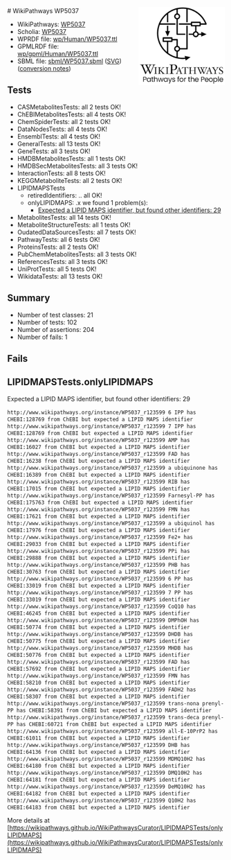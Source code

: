 <img style="float: right; width: 200px" src="../logo.png" />
# WikiPathways WP5037

* WikiPathways: [WP5037](https://identifiers.org/wikipathways:WP5037)
* Scholia: [WP5037](https://scholia.toolforge.org/wikipathways/WP5037)
* WPRDF file: [wp/Human/WP5037.ttl](../wp/Human/WP5037.ttl)
* GPMLRDF file: [wp/gpml/Human/WP5037.ttl](../wp/gpml/Human/WP5037.ttl)
* SBML file: [sbml/WP5037.sbml](../sbml/WP5037.sbml) ([SVG](../sbml/WP5037.svg)) ([conversion notes](../sbml/WP5037.txt))

## Tests
* CASMetabolitesTests: all 2 tests OK!
* ChEBIMetabolitesTests: all 4 tests OK!
* ChemSpiderTests: all 2 tests OK!
* DataNodesTests: all 4 tests OK!
* EnsemblTests: all 4 tests OK!
* GeneralTests: all 13 tests OK!
* GeneTests: all 3 tests OK!
* HMDBMetabolitesTests: all 1 tests OK!
* HMDBSecMetabolitesTests: all 3 tests OK!
* InteractionTests: all 8 tests OK!
* KEGGMetaboliteTests: all 2 tests OK!
* LIPIDMAPSTests
    * retiredIdentifiers: .. all OK!
    * onlyLIPIDMAPS: .x we found 1 problem(s):
        * [Expected a LIPID MAPS identifier, but found other identifiers: 29](#d0bfb6a0)
* MetabolitesTests: all 14 tests OK!
* MetaboliteStructureTests: all 1 tests OK!
* OudatedDataSourcesTests: all 7 tests OK!
* PathwayTests: all 6 tests OK!
* ProteinsTests: all 2 tests OK!
* PubChemMetabolitesTests: all 3 tests OK!
* ReferencesTests: all 3 tests OK!
* UniProtTests: all 5 tests OK!
* WikidataTests: all 13 tests OK!


## Summary

* Number of test classes: 21
* Number of tests: 102
* Number of assertions: 204
* Number of fails: 1

## Fails

<a name="d0bfb6a0" />

## LIPIDMAPSTests.onlyLIPIDMAPS

Expected a LIPID MAPS identifier, but found other identifiers: 29
```
http://www.wikipathways.org/instance/WP5037_r123599 6 IPP has CHEBI:128769 from ChEBI but expected a LIPID MAPS identifier
http://www.wikipathways.org/instance/WP5037_r123599 7 IPP has CHEBI:128769 from ChEBI but expected a LIPID MAPS identifier
http://www.wikipathways.org/instance/WP5037_r123599 AMP has CHEBI:16027 from ChEBI but expected a LIPID MAPS identifier
http://www.wikipathways.org/instance/WP5037_r123599 FAD has CHEBI:16238 from ChEBI but expected a LIPID MAPS identifier
http://www.wikipathways.org/instance/WP5037_r123599 a ubiquinone has CHEBI:16389 from ChEBI but expected a LIPID MAPS identifier
http://www.wikipathways.org/instance/WP5037_r123599 RIB has CHEBI:17015 from ChEBI but expected a LIPID MAPS identifier
http://www.wikipathways.org/instance/WP5037_r123599 Farnesyl-PP has CHEBI:175763 from ChEBI but expected a LIPID MAPS identifier
http://www.wikipathways.org/instance/WP5037_r123599 FMN has CHEBI:17621 from ChEBI but expected a LIPID MAPS identifier
http://www.wikipathways.org/instance/WP5037_r123599 a ubiquinol has CHEBI:17976 from ChEBI but expected a LIPID MAPS identifier
http://www.wikipathways.org/instance/WP5037_r123599 Fe2+ has CHEBI:29033 from ChEBI but expected a LIPID MAPS identifier
http://www.wikipathways.org/instance/WP5037_r123599 PPi has CHEBI:29888 from ChEBI but expected a LIPID MAPS identifier
http://www.wikipathways.org/instance/WP5037_r123599 PHB has CHEBI:30763 from ChEBI but expected a LIPID MAPS identifier
http://www.wikipathways.org/instance/WP5037_r123599 6 PP has CHEBI:33019 from ChEBI but expected a LIPID MAPS identifier
http://www.wikipathways.org/instance/WP5037_r123599 7 PP has CHEBI:33019 from ChEBI but expected a LIPID MAPS identifier
http://www.wikipathways.org/instance/WP5037_r123599 CoQ10 has CHEBI:46245 from ChEBI but expected a LIPID MAPS identifier
http://www.wikipathways.org/instance/WP5037_r123599 DMPhOH has CHEBI:50774 from ChEBI but expected a LIPID MAPS identifier
http://www.wikipathways.org/instance/WP5037_r123599 DHDB has CHEBI:50775 from ChEBI but expected a LIPID MAPS identifier
http://www.wikipathways.org/instance/WP5037_r123599 MHDB has CHEBI:50776 from ChEBI but expected a LIPID MAPS identifier
http://www.wikipathways.org/instance/WP5037_r123599 FAD has CHEBI:57692 from ChEBI but expected a LIPID MAPS identifier
http://www.wikipathways.org/instance/WP5037_r123599 FMN has CHEBI:58210 from ChEBI but expected a LIPID MAPS identifier
http://www.wikipathways.org/instance/WP5037_r123599 FADH2 has CHEBI:58307 from ChEBI but expected a LIPID MAPS identifier
http://www.wikipathways.org/instance/WP5037_r123599 trans-nona prenyl-PP has CHEBI:58391 from ChEBI but expected a LIPID MAPS identifier
http://www.wikipathways.org/instance/WP5037_r123599 trans-deca prenyl-PP has CHEBI:60721 from ChEBI but expected a LIPID MAPS identifier
http://www.wikipathways.org/instance/WP5037_r123599 all-E-10PrP2 has CHEBI:61011 from ChEBI but expected a LIPID MAPS identifier
http://www.wikipathways.org/instance/WP5037_r123599 DHB has CHEBI:64136 from ChEBI but expected a LIPID MAPS identifier
http://www.wikipathways.org/instance/WP5037_r123599 MDMQ10H2 has CHEBI:64180 from ChEBI but expected a LIPID MAPS identifier
http://www.wikipathways.org/instance/WP5037_r123599 DMQ10H2 has CHEBI:64181 from ChEBI but expected a LIPID MAPS identifier
http://www.wikipathways.org/instance/WP5037_r123599 DeMQ10H2 has CHEBI:64182 from ChEBI but expected a LIPID MAPS identifier
http://www.wikipathways.org/instance/WP5037_r123599 Q10H2 has CHEBI:64183 from ChEBI but expected a LIPID MAPS identifier
```

More details at [https://wikipathways.github.io/WikiPathwaysCurator/LIPIDMAPSTests/onlyLIPIDMAPS](https://wikipathways.github.io/WikiPathwaysCurator/LIPIDMAPSTests/onlyLIPIDMAPS)

